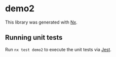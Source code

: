 # demo2

This library was generated with [Nx](https://nx.dev).

## Running unit tests

Run `nx test demo2` to execute the unit tests via [Jest](https://jestjs.io).
